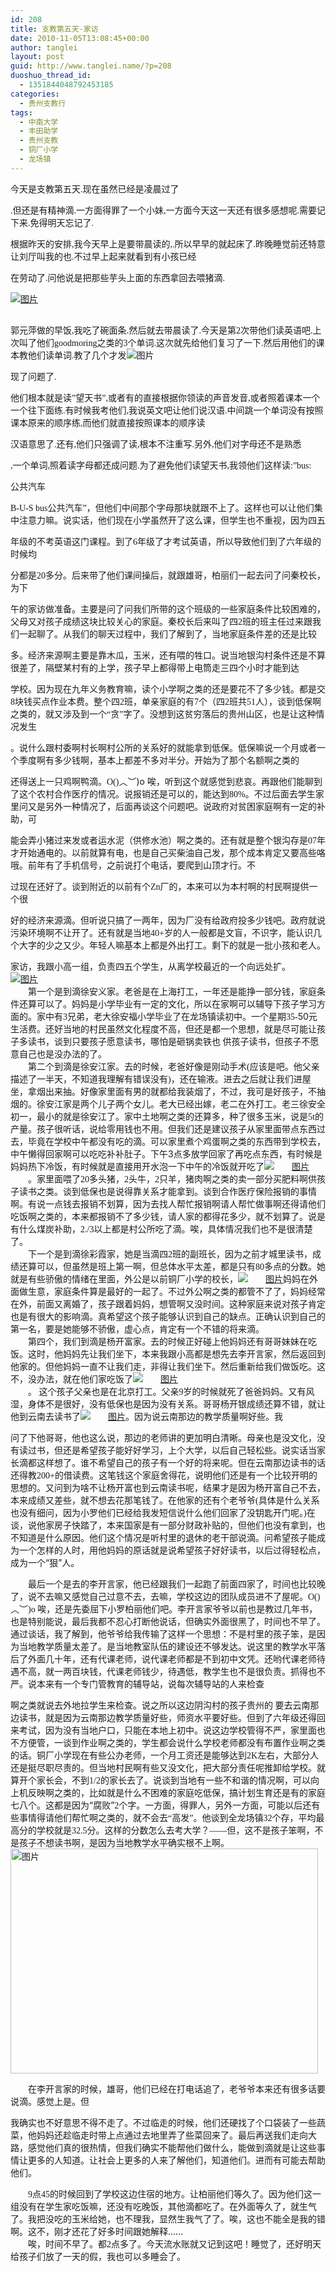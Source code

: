 ```yaml
---
id: 208
title: 支教第五天-家访
date: 2010-11-05T13:08:45+00:00
author: tanglei
layout: post
guid: http://www.tanglei.name/?p=208
duoshuo_thread_id:
  - 1351844048792453185
categories:
  - 贵州支教行
tags:
  - 中南大学
  - 丰田助学
  - 贵州支教
  - 铜厂小学
  - 龙场镇
---
```

<p class="MsoNormal" style="margin: 0cm 0cm 0pt;">
  <span style="font-family: 宋体; mso-ascii-font-family: 'Times New Roman'; mso-hansi-font -family: 'Times New Roman';"> 今天是支教第五天</span><span lang="EN-US"><span style="font-family: Times New Roman;">.</span></span><span style="font-family: 宋体; mso-ascii-font-family: 'Times New Roman'; mso-hansi-font-family: 'Times New Roman';">现在虽然已经是凌晨过了</span>
</p>

<span lang="EN-US"><span style="font-family: Times New Roman;">.</span></span><span style="font-family: 宋体; mso-ascii-font-family: 'Times New Roman'; mso-hansi-font-family: 'Times New Roman';">但还是有精神滴</span><span lang="EN-US"><span style="font-family: Times New  Roman;">.</span></span><span style="font-family: 宋体; mso-ascii-font-family: 'Times New Roman'; mso-hansi-font-family: 'Times New  Roman';">一方面得罪了一个小妹</span><span lang="EN-US"><span style="font-family: Times New Roman;">,</span></span><span style="font-family: 宋体; mso-ascii-font-family: 'Times New Roman'; mso-hansi-font-family: 'Times New Roman';">一方面今天这一天还有很多感想呢</span><span lang="EN-US"><span style="font-family: Times New Roman;">.</span></span><span style="font-family: 宋体; mso-ascii-font-family: 'Times New  Roman'; mso-hansi-font-family: 'Times New Roman';">需要记下来</span><span lang="EN-US"><span style="font-family: Times New  Roman;">.</span></span><span style="font-family: 宋体; mso-ascii-font-family: 'Times New Roman'; mso-hansi-font-family: 'Times New  Roman';">免得明天忘记了</span><span lang="EN-US"><span style="font-family: Times New Roman;">.</span></span> <span lang="EN-US"><span style="mso-tab-count: 1;"><span style="font-family: Times New Roman;"><br /> </span></span></span> <span style="font-family: 宋体; mso-ascii-font-family: 'Times New Roman'; mso-hansi-font-family: 'Times New Roman';"></span>

根据昨天的安排<span lang="EN-US"><span style="font-family: Times New Roman;">,</span></span><span style="font-family: 宋体; mso- ascii-font-family: 'Times New Roman'; mso-hansi-font-family: 'Times New Roman';">我今天早上是要带晨读的</span><span lang="EN-US"><span style="font-family: Times New Roman;">,.</span></span><span style="font-family: 宋体; mso-ascii-font-family: 'Times New Roman'; mso-hansi- font-family: 'Times New Roman';">所以早早的就起床了</span><span lang="EN-US"><span style="font-family: Times New  Roman;">.</span></span><span style="font-family: 宋体; mso-ascii-font-family: 'Times New Roman'; mso-hansi-font-family: 'Times New  Roman';">昨晚睡觉前还特意让刘厅叫我的也</span><span lang="EN-US"><span style="font-family: Times New Roman;">.</span></span><span style="font-family: 宋体; mso-ascii-font-family: 'Times New Roman'; mso-hansi-font-family: 'Times New Roman';">不过早上起来就看到有小孩已经</span>

在劳动了<span lang="EN-US"><span style="font-family: Times New Roman;">.</span></span><span style="font-family: 宋体; mso-ascii- font-family: 'Times New Roman'; mso-hansi-font-family: 'Times New Roman';">问他说是把那些芋头上面的东西拿回去喂猪滴</span><span lang="EN- US"><span style="font-family: Times New Roman;">.</span></span>

<p class="MsoNormal" style="margin: 0cm 0cm 0pt;">
  <span lang="EN-US"><a href="/wp-content/blogresources/volenteer-teaching-In-GuiZhou/5-1.jpg" target="_blank"><img style="background: none transparent scroll repeat 0% 0%;" src="/wp-content/blogresources/volenteer-teaching-In-GuiZhou/5-1.jpg" alt="图片"  /></a></span>
</p>

<p class="MsoNormal" style="margin: 0cm 0cm 0pt;">
  <span lang="EN-US"><span style="mso-tab-count: 1;"><span style="font-family: Times New  Roman;"><br /> </span></span></span><span style="font-family: 宋体; mso-ascii-font-family: 'Times New Roman'; mso-hansi-font-family: 'Times New Roman';"> </span>
</p>

郭元萍做的早饭<span lang="EN-US"><span style="font-family: Times New Roman;">,</span></span><span style="font-family: 宋体; mso- ascii-font-family: 'Times New Roman'; mso-hansi-font-family: 'Times New Roman';">我吃了碗面条</span><span lang="EN-US"><span style="font- family: Times New Roman;">.</span></span><span style="font-family: 宋体; mso-ascii-font-family: 'Times New Roman'; mso-hansi-font-family: 'Times New Roman';">然后就去带晨读了</span><span lang="EN-US"><span style="font-family: Times New Roman;">.</span></span><span style="font -family: 宋体; mso-ascii-font-family: 'Times New Roman'; mso-hansi-font-family: 'Times New Roman';">今天是第</span><span lang="EN-US"><span style="font-family: Times New Roman;">2</span></span><span style="font-family: 宋体; mso-ascii-font-family: 'Times New Roman'; mso-hansi- font-family: 'Times New Roman';">次带他们读英语吧</span><span lang="EN-US"><span style="font-family: Times New Roman;">.</span></span><span style="font-family: 宋体; mso-ascii-font-family: 'Times New Roman'; mso-hansi-font-family: 'Times New Roman';">上次叫了他们</span><span lang="EN-US"><span style="font-family: Times New Roman;">goodmoring</span></span><span style="font-family: 宋体; mso-ascii-font-family: 'Times New Roman'; mso-hansi-font-family: 'Times New Roman';">之类的</span><span lang="EN-US"><span style="font-family: Times New  Roman;">3</span></span><span style="font-family: 宋体; mso-ascii-font-family: 'Times New Roman'; mso-hansi-font-family: 'Times New  Roman';">个单词</span><span lang="EN-US"><span style="font-family: Times New Roman;">.</span></span><span style="font-family: 宋体; mso- ascii-font-family: 'Times New Roman'; mso-hansi-font-family: 'Times New Roman';">这次就先给他们复习了一下</span><span lang="EN-US"><span style="font-family: Times New Roman;">.</span></span><span style="font-family: 宋体; mso-ascii-font-family: 'Times New Roman'; mso-hansi- font-family: 'Times New Roman';">然后用他们的课本教他们读单词</span><span lang="EN-US"><span style="font-family: Times New  Roman;">.</span></span><span style="font-family: 宋体; mso-ascii-font-family: 'Times New Roman'; mso-hansi-font-family: 'Times New  Roman';">教了几个才发</span><img style="background: none transparent scroll repeat 0% 0%;" src="/wp-content/blogresources/volenteer-teaching-In-GuiZhou/5-2.jpg" alt="图片"  />

<span style="font-family: 宋体; mso-ascii-font-family: 'Times New Roman'; mso-hansi-font-family: 'Times New  Roman';">现了问题了</span><span lang="EN-US"><span style="font-family: Times New Roman;">.</span></span>

<p class="MsoNormal" style="margin: 0cm 0cm 0pt;">
  <span style="font-family: 宋体; mso-ascii-font-family: 'Times New Roman'; mso-hansi-font -family: 'Times New Roman';">他们根本就是读</span><span lang="EN-US"><span style="font-family: Times New Roman;">”</span></span><span style="font-family: 宋体; mso-ascii-font-family: 'Times New Roman'; mso-hansi-font-family: 'Times New Roman';">望天书</span><span lang="EN -US"><span style="font-family: Times New Roman;">”,</span></span><span style="font-family: 宋体; mso-ascii-font-family: 'Times New Roman'; mso-hansi-font-family: 'Times New Roman';">或者有的直接根据你领读的声音发音</span><span lang="EN-US"><span style="font-family: Times New  Roman;">,</span></span><span style="font-family: 宋体; mso-ascii-font-family: 'Times New Roman'; mso-hansi-font-family: 'Times New  Roman';">或者照着课本一个一个往下面练</span><span lang="EN-US"><span style="font-family: Times New Roman;">.</span></span><span style="font-family: 宋体; mso-ascii-font-family: 'Times New Roman'; mso-hansi-font-family: 'Times New Roman';">有时候我考他们</span><span lang="EN-US"><span style="font-family: Times New Roman;">,</span></span><span style="font-family: 宋体; mso-ascii-font-family: 'Times New  Roman'; mso-hansi-font-family: 'Times New Roman';">我说英文吧让他们说汉语</span><span lang="EN-US"><span style="font-family: Times New  Roman;">.</span></span><span style="font-family: 宋体; mso-ascii-font-family: 'Times New Roman'; mso-hansi-font-family: 'Times New  Roman';">中间跳一个单词没有按照课本原来的顺序练</span><span lang="EN-US"><span style="font-family: Times New Roman;">,</span></span><span style="font-family: 宋体; mso-ascii-font-family: 'Times New Roman'; mso-hansi-font-family: 'Times New Roman';">而他们就直接按照课本的顺序读</span>
</p>

汉语意思了<span lang="EN-US"><span style="font-family: Times New Roman;">.</span></span><span style="font-family: 宋体; mso-ascii- font-family: 'Times New Roman'; mso-hansi-font-family: 'Times New Roman';">还有</span><span lang="EN-US"><span style="font-family: Times  New Roman;">,</span></span><span style="font-family: 宋体; mso-ascii-font-family: 'Times New Roman'; mso-hansi-font-family: 'Times New  Roman';">他们只强调了读</span><span lang="EN-US"><span style="font-family: Times New Roman;">,</span></span><span style="font-family: 宋体; mso-ascii-font-family: 'Times New Roman'; mso-hansi-font-family: 'Times New Roman';">根本不注重写</span><span lang="EN-US"><span style="font-family: Times New Roman;">.</span></span><span style="font-family: 宋体; mso-ascii-font-family: 'Times New Roman'; mso-hansi- font-family: 'Times New Roman';">另外</span><span lang="EN-US"><span style="font-family: Times New Roman;">,</span></span><span style="font-family: 宋体; mso-ascii-font-family: 'Times New Roman'; mso-hansi-font-family: 'Times New Roman';">他们对字母还不是熟悉</span>

<span lang="EN-US"><span style="font-family: Times New Roman;">,</span></span><span style="font-family: 宋体; mso-ascii-font-family: 'Times New Roman'; mso-hansi-font-family: 'Times New Roman';">一个单词</span><span lang="EN-US"><span style="font-family: Times New  Roman;">,</span></span><span style="font-family: 宋体; mso-ascii-font-family: 'Times New Roman'; mso-hansi-font-family: 'Times New  Roman';">照着读字母都还成问题</span><span lang="EN-US"><span style="font-family: Times New Roman;">.</span></span><span style="font-family: 宋体; mso-ascii-font-family: 'Times New Roman'; mso-hansi-font-family: 'Times New Roman';">为了避免他们读望天书</span><span lang="EN- US"><span style="font-family: Times New Roman;">,</span></span><span style="font-family: 宋体; mso-ascii-font-family: 'Times New Roman'; mso-hansi-font-family: 'Times New Roman';">我领他们这样读</span><span lang="EN-US"><span style="font-family: Times New Roman;">:”bus: </span></span>

<span style="font-family: 宋体; mso-ascii-font-family: 'Times New Roman'; mso-hansi-font-family: 'Times New Roman';">公共汽车</span>

<span lang="EN-US"><span style="font-family: Times New Roman;">B-U-S bus</span></span><span style="font-family: 宋体; mso-ascii- font-family: 'Times New Roman'; mso-hansi-font-family: 'Times New Roman';">公共汽车</span><span lang="EN-US"><span style="font-family: Times New Roman;">”</span></span><span style="font-family: 宋体; mso-ascii-font-family: 'Times New Roman'; mso-hansi-font-family: 'Times  New Roman';">，但他们中间那个字母那块就跟不上了。这样也可以让他们集中注意力嘛。说实话，他们现在小学虽然开了这么课，但学生也不重视，因为四五</span>

年级的不考英语这门课程。到了<span lang="EN-US"><span style="font-family: Times New Roman;">6</span></span><span style="font-family: 宋体; mso-ascii-font-family: 'Times New Roman'; mso-hansi-font-family: 'Times New Roman';">年级了才考试英语，所以导致他们到了六年级的时候均</span>

分都是<span lang="EN-US"><span style="font-family: Times New Roman;">20</span></span><span style="font-family: 宋体; mso-ascii-font -family: 'Times New Roman'; mso-hansi-font-family: 'Times New Roman';">多分。后来带了他们课间操后，就跟雄哥，柏丽们一起去问了问秦校长，为下</span>

午的家访做准备。主要是问了问我们所带的这个班级的一些家庭条件比较困难的，父母又对孩子成绩这块比较关心的家庭。秦校长后来叫了四<span lang="EN-US"><span style="font-family: Times New Roman;">2</span></span><span style="font-family: 宋体; mso-ascii-font-family: 'Times New  Roman'; mso-hansi-font-family: 'Times New Roman';">班的班主任过来跟我们一起聊了。从我们的聊天过程中，我们了解到了，当地家庭条件差的还是比较</span>

多。经济来源啊主要是靠木瓜，玉米，还有喂的牲口。说当地银沟村条件还是不算很差了，隔壁某村有的上学，孩子早上都得带上电筒走三四个小时才能到达

学校。因为现在九年义务教育嘛，读个小学啊之类的还是要花不了多少钱。都是交<span lang="EN-US"><span style="font-family: Times New  Roman;">8</span></span><span style="font-family: 宋体; mso-ascii-font-family: 'Times New Roman'; mso-hansi-font-family: 'Times New  Roman';">块钱买点作业本费。整个四</span><span lang="EN-US"><span style="font-family: Times New Roman;">2</span></span><span style="font- family: 宋体; mso-ascii-font-family: 'Times New Roman'; mso-hansi-font-family: 'Times New Roman';">班，单亲家庭的有</span><span lang="EN- US"><span style="font-family: Times New Roman;">7</span></span><span style="font-family: 宋体; mso-ascii-font-family: 'Times New Roman'; mso-hansi-font-family: 'Times New Roman';">个（四</span><span lang="EN-US"><span style="font-family: Times New Roman;">2</span></span><span style="font-family: 宋体; mso-ascii-font-family: 'Times New Roman'; mso-hansi-font-family: 'Times New Roman';">班共</span><span lang="EN- US"><span style="font-family: Times New Roman;">51</span></span><span style="font-family: 宋体; mso-ascii-font-family: 'Times New Roman'; mso-hansi-font-family: 'Times New Roman';">人），谈到低保啊之类的，就又涉及到一个“贪”字了。没想到这贫穷落后的贵州山区，也是让这种情况发生</span>

。说什么跟村委啊村长啊村公所的关系好的就能拿到低保。低保嘛说一个月或者一个季度啊有多少钱啊，基本上都差不多对半分。开始为了那个名额啊之类的

还得送上一只鸡啊鸭滴。<span lang="EN-US"><span style="font-family: Times New Roman;">O()</span></span><span style="font-family: 宋体; mso-ascii-font-family: 'Times New Roman'; mso-hansi-font-family: 'Times New Roman';">︿︶</span><span lang="EN-US"><span style="font- family: Times New Roman;">)o </span></span><span style="font-family: 宋体; mso-ascii-font-family: 'Times New Roman'; mso-hansi-font-family: 'Times New Roman';">唉，听到这个就感觉到悲哀。再跟他们能聊到了这个农村合作医疗的情况。说报销还是可以的，能达到</span><span lang="EN- US"><span style="font-family: Times New Roman;">80%</span></span><span style="font-family: 宋体; mso-ascii-font-family: 'Times New Roman'; mso-hansi-font-family: 'Times New Roman';">。不过后面去学生家里问又是另外一种情况了，后面再谈这个问题吧。说政府对贫困家庭啊有一定的补助，可</span>

能会弄小猪过来发或者运水泥（供修水池）啊之类的。还有就是整个银沟存是<span lang="EN-US"><span style="font-family: Times New  Roman;">07</span></span><span style="font-family: 宋体; mso-ascii-font-family: 'Times New Roman'; mso-hansi-font-family: 'Times New  Roman';">年才开始通电的。以前就算有电，也是自己买柴油自己发，那个成本肯定又要高些咯哦。前年有了手机信号，之前说打个电话，要爬到山顶才行。不</span>

过现在还好了。谈到附近的以前有个<span lang="EN-US"><span style="font-family: Times New Roman;">Zn</span></span><span style="font- family: 宋体; mso-ascii-font-family: 'Times New Roman'; mso-hansi-font-family: 'Times New Roman';">厂的，本来可以为本村啊的村民啊提供一个很</span>

好的经济来源滴。但听说只搞了一两年，因为厂没有给政府投多少钱吧。政府就说污染环境啊不让开了。还有就是当地<span lang="EN-US"><span style="font-family: Times New Roman;">40+</span></span><span style="font-family: 宋体; mso-ascii-font-family: 'Times New Roman'; mso-hansi -font-family: 'Times New Roman';">岁的人一般都是文盲，不识字，能认识几个大字的少之又少。年轻人嘛基本上都是外出打工。剩下的就是一批小孩和老</span>人。

<p class="MsoNormal" style="margin: 0cm 0cm 0pt;">
  家访，我跟小高一组，负责四五个学生，从离学校最近的一个向远处扩。
</p>

<p class="MsoNormal" style="margin: 0cm 0cm 0pt;">
  <p class="MsoNormal" style="margin: 0cm 0cm 0pt;">
    <a href="/wp-content/blogresources/volenteer-teaching-In-GuiZhou/5-3.jpg" target="_blank"><img style="background: none transparent scroll repeat 0% 0%;" src="/wp-content/blogresources/volenteer-teaching-In-GuiZhou/5-3.jpg" alt="图片"  /></a>
  </p>
  
  <p class="MsoNormal" style="text-indent: 21pt; margin: 0cm 0cm 0pt;">
    <span style="font-family: 宋体; mso-ascii-font-family: 'Times New  Roman'; mso-hansi-font-family: 'Times New Roman';">第一个是到滴徐安义家。老爸是在上海打工，一年还是能挣一部分钱，家庭条件还算可以了。妈妈是</span>小学毕业有一定的文化，所以在家啊可以辅导下孩子学习方面的。家中有<span lang="EN-US"><span style="font-family: Times New  Roman;">3</span></span><span style="font-family: 宋体; mso-ascii-font-family: 'Times New Roman'; mso-hansi-font-family: 'Times New  Roman';">兄弟，老大徐安福小学毕业了在龙场镇读初中。一个星期</span><span lang="EN-US"><span style="font-family: Times New Roman;">35-</span></span>50<span style="font-family: 宋体; mso-ascii-font-family: 'Times New Roman'; mso-hansi-font-family: 'Times New Roman';">元生活</span>费。还好当地的村民虽然文化程度不高，但还是都一个思想，就是尽可能让孩子多读书，谈到只要孩子愿意读书，哪怕是砸锅卖铁也<span style="font-family: Times New Roman;"> </span><span style="font-family: 宋体; mso-ascii-font-family: 'Times New Roman'; mso-hansi-font- family: 'Times New Roman';">供孩子读书，但孩子不愿意自己也是没办法的了。</span>
  </p>
  
  <p class="MsoNormal" style="text-indent: 21pt; margin: 0cm 0cm 0pt;">
    <span style="font-family: 宋体; mso-ascii-font-family: 'Times New  Roman'; mso-hansi-font-family: 'Times New Roman';">第二个到滴是徐安江家。去的时候，老爸好像是刚动手术</span><span lang="EN-US"><span style="font-family: Times New Roman;">(</span></span><span style="font-family: 宋体; mso-ascii-font-family: 'Times New Roman'; mso-hansi- font-family: 'Times New Roman';">应该是吧。他父亲描述了一半天，不知道我理解有错误没有</span><span lang="EN-US"><span style="font-family: Times New Roman;">)</span></span><span style="font-family: 宋体; mso-ascii-font-family: 'Times New Roman'; mso-hansi-font-family: 'Times  New Roman';">，还在输液。进去之后就让我们进屋坐，拿烟出来抽。好像家里面有男的就都给我装烟了，不过，我可是好孩子，不抽烟的。徐安江家是两个儿</span>子两个女儿。老大已经出嫁，老二在外打工。老三徐安全初一，最小的就是徐安江了。家中土地啊之类的还算多，种了很多玉米，说是<span lang="EN-US"><span style="font-family: Times New Roman;">5t</span></span><span style="font-family: 宋体; mso-ascii-font-family: 'Times New  Roman'; mso-hansi-font-family: 'Times New Roman';">的产量。孩子很听话，说给零用钱也不用。但我们还是建议孩子从家里面带点东西过去，毕竟在学校</span>中午都没有吃的滴。可以家里煮个鸡蛋啊之类的东西带到学校去，中午懒得回家啊可以吃吃补补肚子。下午<span lang="EN-US"><span style="font- family: Times New Roman;">3</span></span><span style="font-family: 宋体; mso-ascii-font-family: 'Times New Roman'; mso-hansi-font-family: 'Times New Roman';">点多放学回家了再吃点东西，有时候是妈妈热下冷饭，有时候就是直接用开水泡一下中午的冷饭就开吃了<a href="/wp-content/blogresources/volenteer-teaching-In-GuiZhou/5-4.jpg" target="_blank"><img style="background: none  transparent scroll repeat 0% 0%;" src="/wp-content/blogresources/volenteer-teaching-In-GuiZhou/5-4.jpg" alt="图片"  /></a></span>
  </p>
  
  <p class="MsoNormal" style="text-indent: 21pt; margin: 0cm 0cm 0pt;">
    <span style="font-family: 宋体; mso-ascii-font-family: 'Times New  Roman'; mso-hansi-font-family: 'Times New Roman';">。家里面喂了</span><span lang="EN-US"><span style="font-family: Times New  Roman;">20</span></span><span style="font-family: 宋体; mso-ascii-font-family: 'Times New Roman'; mso-hansi-font-family: 'Times New  Roman';">多头猪，</span><span lang="EN-US"><span style="font-family: Times New Roman;">2</span></span><span style="font-family: 宋体; mso- ascii-font-family: 'Times New Roman'; mso-hansi-font-family: 'Times New Roman';">头牛，</span><span lang="EN-US"><span style="font-family: Times New Roman;">2</span></span><span style="font-family: 宋体; mso-ascii-font-family: 'Times New Roman'; mso-hansi-font-family: 'Times  New Roman';">只羊，猪肉啊之类的卖一部分买肥料啊供孩子读书之类。谈到低保也是说得靠关系才能拿到。谈到合作医疗保险报销的事情啊。有说一点钱去报</span>销不划算，因为去找人帮忙报销啊请人帮忙做事啊还得请他们吃饭啊之类的，本来都报销不了多少钱，请人家的都得花多少，就不划算了。说是有什么煤炭补助，<span lang="EN-US"><span style="font-family: Times New Roman;">2./3</span></span><span style="font-family: 宋体; mso-ascii-font -family: 'Times New Roman'; mso-hansi-font-family: 'Times New Roman';">以上都是村公所吃了滴。唉，具体情况我们也不是很清楚了。</span>
  </p>
  
  <p class="MsoNormal" style="text-indent: 21pt; margin: 0cm 0cm 0pt;">
    <span style="font-family: 宋体; mso-ascii-font-family: 'Times New  Roman'; mso-hansi-font-family: 'Times New Roman';">下一个是到滴徐彩霞家，她是当滴四</span><span lang="EN-US"><span style="font-family: Times New Roman;">2</span></span><span style="font-family: 宋体; mso-ascii-font-family: 'Times New Roman'; mso-hansi-font-family: 'Times  New Roman';">班的副班长，因为之前才城里读书，成绩还算可以，但虽然是班上第一啊，但总体水平太差，都是只有</span><span lang="EN-US"><span style="font-family: Times New Roman;">80</span></span><span style="font-family: 宋体; mso-ascii-font-family: 'Times New Roman'; mso-hansi- font-family: 'Times New Roman';">多点的分数。她就是有些骄傲的情绪在里面，外公是以前铜厂小学的校长，<a href="/wp-content/blogresources/volenteer-teaching-In-GuiZhou/5-5.jpg" target="_blank"><img style="background: none transparent scroll repeat 0% 0%;" src="/wp-content/blogresources/volenteer-teaching-In-GuiZhou/5-5.jpg" alt="图片"  /></a>妈妈</span>在外面做生意，家庭条件算是最好的一起了。不过外公啊之类的都管不了了，妈妈经常在外，前面又离婚了，孩子跟着妈妈，想管啊又没时间。这种家庭来说对孩子肯定也是有很大的影响滴。真希望这个孩子能够认识到自己的缺点。正确认识到自己的第一名，要是她能够不骄傲，虚心点，肯定有一个不错的将来滴。
  </p>
  
  <p class="MsoNormal" style="text-indent: 21pt; margin: 0cm 0cm 0pt;">
    <span style="font-family: 宋体; mso-ascii-font-family: 'Times New  Roman'; mso-hansi-font-family: 'Times New Roman';">第四个，我们到滴是杨开富家。去的时候正好碰上他妈妈还有哥哥妹妹在吃饭。这时，他妈妈先让我</span>们坐下，本来我跟小高都是想先去李开言家，然后返回到他家的。但他妈妈一直不让我们走，非得让我们坐下。然后重新给我们做饭吃。这不，没办法，就在他们家吃饭了<a href="/wp-content/blogresources/volenteer-teaching-In-GuiZhou/5-6.jpg" target="_blank"><img style="background: none transparent scroll repeat 0% 0%;" src="/wp-content/blogresources/volenteer-teaching-In-GuiZhou/5-6.jpg" alt="图片"  /></a>
  </p>
  
  <p class="MsoNormal" style="text-indent: 21pt; margin: 0cm 0cm 0pt;">
    <span style="font-family: 宋体; mso-ascii-font-family: 'Times New  Roman'; mso-hansi-font-family: 'Times New Roman';">。</span><span style="font-family: Times New Roman;"> </span><span style="font-family: 宋体; mso-ascii-font-family: 'Times New Roman'; mso-hansi-font-family: 'Times New Roman';">这个孩子父亲也是在北京打工。父亲</span><span lang="EN-US"><span style="font-family: Times New Roman;">9</span></span><span style="font-family: 宋体; mso-ascii-font-family: 'Times New  Roman'; mso-hansi-font-family: 'Times New Roman';">岁的时候就死了爸爸妈妈。又有风湿，身体不是很好，没有低保也是因为没有关系。哥哥杨开银成绩</span>还算不错，就让他到云南去读书了<a href="/wp-content/blogresources/volenteer-teaching-In-GuiZhou/5-7.jpg" target="_blank"><img style="background: none transparent scroll repeat 0% 0%;" src="/wp-content/blogresources/volenteer-teaching-In-GuiZhou/5-7.jpg" alt="图片"  /></a>。因为说云南那边的教学质量啊好些。我
  </p>
  
  <p>
    问了下他哥哥，他也这么说，那边的老师讲的更加明白清晰。母亲也是没文化，没有读过书，但还是希望孩子能好好学习，上个大学，以后自己轻松些。说实话当家长滴都这样想了。谁不希望自己的孩子有一个好的将来呢。但在云南那边读书的话还得教<span lang="EN-US"><span style="font-family: Times New Roman;">200+</span></span><span style="font-family: 宋体; mso-ascii-font-family: 'Times New Roman'; mso-hansi-font-family: 'Times  New Roman';">的借读费。这笔钱这个家庭舍得花，说明他们还是有一个比较开明的思想的。又问到为啥不让杨开富也到云南读书呢，结果才是因为</span><span style="font-family: 宋体; mso-ascii-font-family: 'Times New Roman'; mso- hansi-font-family: 'Times New Roman';">杨开富自己不去，本来成绩又差些，就不想去花那笔钱了。在他家的还有个老爷爷</span><span lang="EN- US"><span style="font-family: Times New Roman;">(</span></span><span style="font-family: 宋体; mso-ascii-font-family: 'Times New Roman'; mso-hansi-font-family: 'Times New Roman';">具体是什么关系也没有细问，因为小罗他们已经给我发短信说什么他们回家了没钥匙开门呢。</span><span lang="EN-US"><span style="font-family: Times New Roman;">)</span></span><span style="font-family: 宋体; mso-ascii-font-family: 'Times New  Roman'; mso-hansi-font-family: 'Times New Roman';">在谈，说他家房子快踏了，本来国家是有一部分财政补贴的，但他们也没有拿到，也不知道是什么原</span>因。他们这个情况是听村里的退休的老干部说滴。问希望孩子能成为一个怎样的人时，用他妈妈的原话就是说希望孩子好好读书，以后过得轻松点，成为一个“狠”人。
  </p>
  
  <p class="MsoNormal" style="text-indent: 21pt; margin: 0cm 0cm 0pt;">
    <span style="font-family: 宋体; mso-ascii-font-family: 'Times New  Roman'; mso-hansi-font-family: 'Times New Roman';">最后一个是去的李开言家，他已经跟我们一起跑了前面四家了，时间也比较晚了，说不去嘛又感觉自</span>己过意不去，去嘛，学校这边的团队成员进不了屋呢。<span lang="EN-US"><span style="font-family: Times New Roman;">O()</span></span><span style="font-family: 宋体;">︿︶</span><span lang="EN-US"><span style="font-family: Times New Roman;">)o </span></span><span style="font-family: 宋体; mso-ascii-font- family: 'Times New Roman'; mso-hansi-font-family: 'Times New Roman';">唉，还是先委屈下小罗柏丽他们吧。李开言家爷爷以前也是教过几年书，也是</span>特别能说，最后我都不忍心打断他说话，但确实外面很黑了，时间也不早了。通过谈话，我了解到，他爷爷给我传输了这样一个思想：不是村里的孩子笨，是因为当地教学质量太差了。是当地教室队伍的建设还不够发达。说这里的教学水平落后了外面几十年，还有代课老师，说代课老师都是不到初中文凭。还哟代课老师待遇不高，就一两百块钱，代课老师钱少，待遇低，教学生也不是很负责。抓得也不严。说本来有一个专门管教育的辅导站，说每次辅导站的人来检查
  </p>
  
  <p>
    啊之类就说去外地拉学生来检查。说之所以这边阴沟村的孩子贵州的<span style="font-family: Times New Roman;"> </span><span style="font- family: 宋体; mso-ascii-font-family: 'Times New Roman'; mso-hansi-font-family: 'Times New Roman';">要去云南那边读书，就是因为云南那边教学质</span>量好些，师资水平要好些。但到了六年级还得回来考试，因为没有当地户口，只能在本地上初中。说这边学校管得不严，家里面也不方便管，一谈到作业啊之类的，学生都会说什么学校老师都没有布置作业啊之类的话。铜厂小学现在有些公办老师，一个月工资还是能够达到<span lang="EN-US"><span style="font-family: Times New Roman;">2K</span></span><span style="font-family: 宋体; mso-ascii-font-family: 'Times New Roman'; mso-hansi- font-family: 'Times New Roman';">左右，大部分人还是挺尽职尽责的。但当地村民啊有些又没文化，把大部分责任呢推卸给学校。就算开个家长会，不到</span><span lang="EN-US"><span style="font-family: Times New Roman;">1/2</span></span><span style="font-family: 宋体; mso-ascii-font- family: 'Times New Roman'; mso-hansi-font-family: 'Times New Roman';">的家长去了。说谈到当地有一些不和谐的情况啊，可以向上机反映啊之类的，</span>比如就是什么不困难的家庭吃低保，搞计划生育还是有的家庭七八个。这都是因为“腐败”<span lang="EN-US"><span style="font-family: Times  New Roman;">2</span></span><span style="font-family: 宋体; mso-ascii-font-family: 'Times New Roman'; mso-hansi-font-family: 'Times New  Roman';">个字。一方面，得罪人，另外一方面，可能以后还有些事情得请他们帮忙啊之类的，就不会去“高发”。他谈到全龙场镇</span><span lang="EN- US"><span style="font-family: Times New Roman;">32</span></span><span style="font-family: 宋体; mso-ascii-font-family: 'Times New Roman'; mso-hansi-font-family: 'Times New Roman';">个存，平均最高分的学校就是</span><span lang="EN-US"><span style="font-family: Times New  Roman;">32.5</span></span><span style="font-family: 宋体; mso-ascii-font-family: 'Times New Roman'; mso-hansi-font-family: 'Times New  Roman';">分。这样的分数怎么去考大学？——但，这不是孩子笨啊，不是孩子不想读书啊，是因为当地教学水平确实根不上啊。<a href="/wp-content/blogresources/volenteer-teaching-In-GuiZhou/5-8.jpg" target="_blank"><img style="width: 492px; background: none transparent scroll repeat 0% 0%; height: 360px;" src="/wp-content/blogresources/volenteer-teaching-In-GuiZhou/5-8.jpg" alt="图片"  /></a></span>
  </p>
  
  <p class="MsoNormal" style="text-indent: 21pt; margin: 0cm 0cm 0pt;">
    <span style="font-family: 宋体; mso-ascii-font-family: 'Times New  Roman'; mso-hansi-font-family: 'Times New Roman';">在李开言家的时候，雄哥，他们已经在打电话追了，老爷爷本来还有很多话要说滴。感觉上是。但</span>
  </p>
  
  <p>
    <span style="font-family: Times New Roman;"> </span><span style="font-family: 宋体; mso-ascii-font-family: 'Times New Roman'; mso- hansi-font-family: 'Times New Roman';">我确实也不好意思不得不走了。不过临走的时候，他们还硬找了个口袋装了一些蔬菜，他妈妈还趁临走时带上点通</span>过去地里弄了些菜回来了。最后再送我们走向大路，感觉他们真的很热情，但我们确实不能帮他们做什么，能做到滴就是让这些事情让更多的人知道。让社会上更多的人来了解他们，知道他们。进而有可能去帮助他们。
  </p>
  
  <p class="MsoNormal" style="text-indent: 21pt; margin: 0cm 0cm 0pt;">
    <span lang="EN-US"><span style="font-family: Times New  Roman;">9</span></span><span style="font-family: 宋体; mso-ascii-font-family: 'Times New Roman'; mso-hansi-font-family: 'Times New  Roman';">点</span><span lang="EN-US"><span style="font-family: Times New Roman;">45</span></span><span style="font-family: 宋体; mso-ascii -font-family: 'Times New Roman'; mso-hansi-font-family: 'Times New Roman';">的时候回到了学校这边住宿的地方。让柏丽他们等久了。因为他们这一</span>组没有在学生家吃饭嘛，还没有吃晚饭，其他滴都吃了。在外面等久了，就生气了。我把没吃的玉米给她，也不理我，显然生我气了了。唉，这也不能全是我的错啊。这不，刚才还花了好多时间跟她解释……
  </p>
  
  <p class="MsoNormal" style="text-indent: 21pt; margin: 0cm 0cm 0pt;">
    <span style="font-family: 宋体; mso-ascii-font-family: 'Times New  Roman'; mso-hansi-font-family: 'Times New Roman';">唉，时间不早了。都</span><span lang="EN-US"><span style="font-family: Times New  Roman;">2</span></span><span style="font-family: 宋体; mso-ascii-font-family: 'Times New Roman'; mso-hansi-font-family: 'Times New  Roman';">点多了。今天流水账就又记到这吧！睡觉了，还好明天给孩子们放了一天的假，我也可以多睡会了。</span>
  </p>
